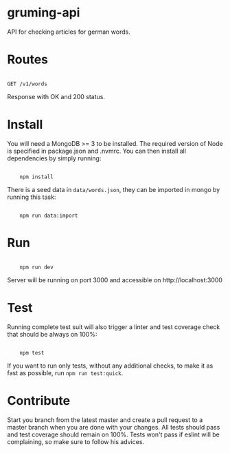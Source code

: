 # gruming-api
API for checking articles for german words.


# Routes

```

GET /v1/words

```
Response with OK and 200 status.


# Install

You will need a MongoDB >= 3 to be installed. The required version of Node is specified in package.json and .nvmrc. You can then install all dependencies by simply running:

```

    npm install

```

There is a seed data in `data/words.json`, they can be imported in mongo by running this task:

```

    npm run data:import

```

# Run

```

    npm run dev

```
Server will be running on port 3000 and accessible on http://localhost:3000


# Test

Running complete test suit will also trigger a linter and test coverage check that should be always on 100%:

```

    npm test

```

If you want to run only tests, without any additional checks, to make it as fast as possible, run `npm run test:quick`.

# Contribute

Start you branch from the latest master and create a pull request to a master branch when you are done with your changes. All tests should pass and test coverage should remain on 100%. Tests won't pass if eslint will be complaining, so make sure to follow his advices.
